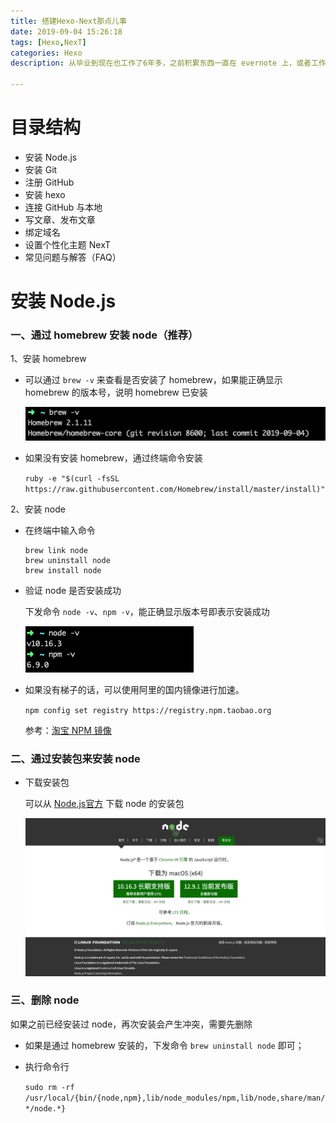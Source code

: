 ```yaml
---
title: 搭建Hexo-Next那点儿事
date: 2019-09-04 15:26:18
tags: [Hexo,NexT]
categories: Hexo
description: 从毕业到现在也工作了6年多，之前积累东西一直在 evernote 上，或者工作中随手写在公司 wiki 上，最近LP封给我“大勤快”这个称号，于是一冲动决定整个像样点儿的独立博客。很多小伙伴应该也想搭建一个自己的博客，网上也有一堆详细的教程。在此，我详细的总结一下我搭建的基于 Hexo-Next 的博客步骤，主要分享一些我的修改经验，帮大家填填坑，更多个性化操作需要大家以后去摸索。

---
```


# 目录结构

* 安装 Node.js
* 安装 Git
* 注册 GitHub
* 安装 hexo
* 连接 GitHub 与本地 
* 写文章、发布文章
* 绑定域名
* 设置个性化主题 NexT
* 常见问题与解答（FAQ）  

# 安装 Node.js

### 一、通过 homebrew 安装 node（推荐）

1、安装 homebrew  

* 可以通过 `brew -v` 来查看是否安装了 homebrew，如果能正确显示 homebrew 的版本号，说明 homebrew 已安装

	![](images/1.png)

* 如果没有安装 homebrew，通过终端命令安装

	`ruby -e "$(curl -fsSL https://raw.githubusercontent.com/Homebrew/install/master/install)"`

2、安装 node

* 在终端中输入命令

	```
	brew link node
	brew uninstall node
	brew install node
	```

* 验证 node 是否安装成功
	
	下发命令 `node -v`、`npm -v`，能正确显示版本号即表示安装成功
	
	![](images/2.png)
	
* 如果没有梯子的话，可以使用阿里的国内镜像进行加速。

	`npm config set registry https://registry.npm.taobao.org`
	
	参考：[淘宝 NPM 镜像](https://npm.taobao.org/)
	
### 二、通过安装包来安装 node

* 下载安装包

	可以从 [Node.js官方](https://nodejs.org/zh-cn/) 下载 node 的安装包

	![](images/3.png)

### 三、删除 node

如果之前已经安装过 node，再次安装会产生冲突，需要先删除

* 如果是通过 homebrew 安装的，下发命令 `brew uninstall node` 即可；

* 执行命令行 

	`sudo rm -rf /usr/local/{bin/{node,npm},lib/node_modules/npm,lib/node,share/man/*/node.*}`
	
	


